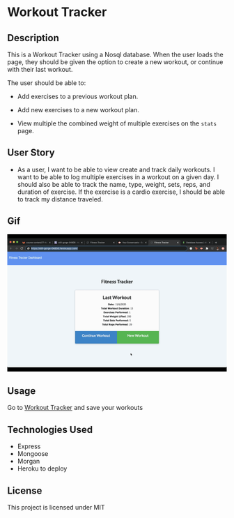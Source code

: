 # Workout Tracker

## Description 

This is a Workout Tracker using a Nosql database.
When the user loads the page, they should be given the option to create a new workout, or continue with their last workout.

The user should be able to:

  * Add exercises to a previous workout plan.

  * Add new exercises to a new workout plan.

  * View multiple the combined weight of multiple exercises on the `stats` page.


## User Story

* As a user, I want to be able to view create and track daily workouts. I want to be able to log multiple exercises in a workout on a given day. I should also be able to track the name, type, weight, sets, reps, and duration of exercise. If the exercise is a cardio exercise, I should be able to track my distance traveled.



## Gif

![Gif](./assets/wt.gif) 

## Usage

Go to [Workout Tracker](https://still-gorge-04808.herokuapp.com/) and save your workouts

## Technologies Used 

* Express
* Mongoose
* Morgan
* Heroku to deploy

## License 

This project is licensed under MIT